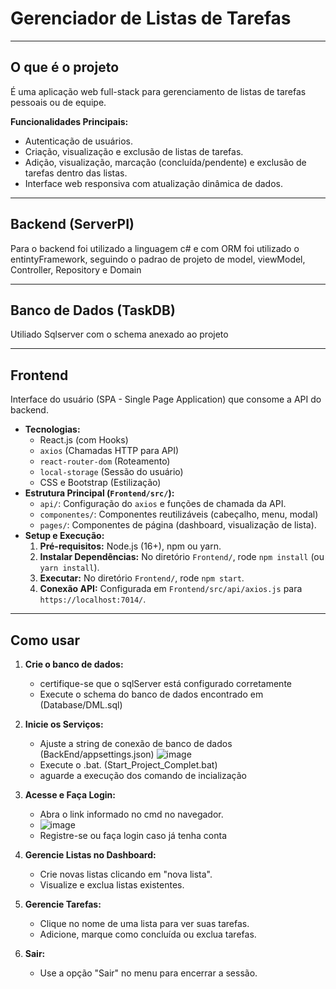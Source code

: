 # Gerenciador de Listas de Tarefas

---

## O que é o projeto

É uma aplicação web full-stack para gerenciamento de listas de tarefas pessoais ou de equipe.

**Funcionalidades Principais:**
* Autenticação de usuários.
* Criação, visualização e exclusão de listas de tarefas.
* Adição, visualização, marcação (concluída/pendente) e exclusão de tarefas dentro das listas.
* Interface web responsiva com atualização dinâmica de dados.

---

## Backend (ServerPI)
Para o backend foi utilizado a linguagem c# e com ORM foi utilizado o entintyFramework, seguindo o padrao de projeto de model, viewModel, Controller, Repository e Domain

---

## Banco de Dados (TaskDB)

Utiliado Sqlserver com o schema anexado ao projeto

---

## Frontend

Interface do usuário (SPA - Single Page Application) que consome a API do backend.

* **Tecnologias:**
    * React.js (com Hooks)
    * `axios` (Chamadas HTTP para API)
    * `react-router-dom` (Roteamento)
    * `local-storage` (Sessão do usuário)
    * CSS e Bootstrap (Estilização)
* **Estrutura Principal (`Frontend/src/`):**
    * `api/`: Configuração do `axios` e funções de chamada da API.
    * `componentes/`: Componentes reutilizáveis (cabeçalho, menu, modal)
    * `pages/`: Componentes de página (dashboard, visualização de lista).
* **Setup e Execução:**
    1.  **Pré-requisitos:** Node.js (16+), npm ou yarn.
    2.  **Instalar Dependências:** No diretório `Frontend/`, rode `npm install` (ou `yarn install`).
    3.  **Executar:** No diretório `Frontend/`, rode `npm start`.
    4.  **Conexão API:** Configurada em `Frontend/src/api/axios.js` para `https://localhost:7014/`.

---

## Como usar

1.  **Crie o banco de dados:**
    * certifique-se que o sqlServer está configurado corretamente
    * Execute o schema do banco de dados encontrado em (Database/DML.sql)
      
1.  **Inicie os Serviços:**
    * Ajuste a string de conexão de banco de dados (BackEnd/appsettings.json)
      ![image](https://github.com/user-attachments/assets/c2502b94-2ea9-4acf-8c16-3cc58508797b)
    * Execute o .bat. (Start_Project_Complet.bat)
    * aguarde a execução dos comando de incialização
      
3.  **Acesse e Faça Login:**
    * Abra o link informado no cmd no navegador.
    * ![image](https://github.com/user-attachments/assets/58e8cce2-cb41-4197-930d-412d4be0442c)
    * Registre-se ou faça login caso já tenha conta
4.  **Gerencie Listas no Dashboard:**
    * Crie novas listas clicando em "nova lista".
    * Visualize e exclua listas existentes.
5.  **Gerencie Tarefas:**
    * Clique no nome de uma lista para ver suas tarefas.
    * Adicione, marque como concluída ou exclua tarefas.
6.  **Sair:**
    * Use a opção "Sair" no menu para encerrar a sessão.

